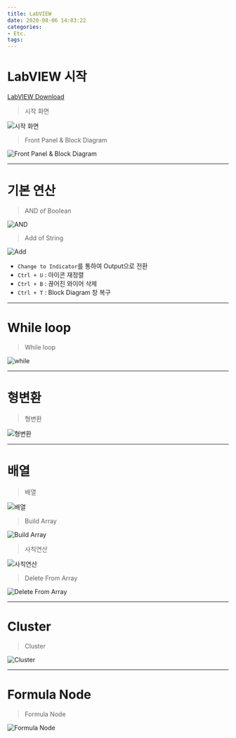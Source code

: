 ```yaml
---
title: LabVIEW
date: 2020-08-06 14:03:22
categories:
- Etc.
tags:
---
```

# LabVIEW 시작

[LabVIEW Download](ni.com)

> 시작 화면

![시작 화면](/images/labview/89501783-e4e37b80-d7fe-11ea-8070-7fad634b4753.png)

> Front Panel & Block Diagram

![Front Panel & Block Diagram](/images/labview/89502100-6affc200-d7ff-11ea-86c3-39dfe880abf8.png)

<!-- More -->

***

# 기본 연산

> AND of Boolean

![AND](/images/labview/89502740-6f78aa80-d800-11ea-9560-0d685b1425b9.png)

> Add of String

![Add](/images/labview/89502927-bff00800-d800-11ea-9e35-8a4a0a2f7c06.png)

+ `Change to Indicator`를 통하여 Output으로 전환
+ `Ctrl + U` : 아이콘 재정렬
+ `Ctrl + B` : 끊어진 와이어 삭제
+ `Ctrl + T` : Block Diagram 창 복구

***

# While loop

> While loop

![while](/images/labview/89503293-4ad10280-d801-11ea-9ff8-4b3dbd3627f1.png)

***

# 형변환

> 형변환

![형변환](/images/labview/89507525-95557d80-d807-11ea-8b72-a7926e1f8ab0.png)

***

# 배열

> 배열

![배열](/images/labview/90225562-8d6f8c00-de4c-11ea-9d7c-2911ad82feb7.png)

> Build Array

![Build Array](/images/labview/90226442-f86d9280-de4d-11ea-9252-05e65b29a655.png)

> 사칙연산

![사칙연산](/images/labview/90227271-3cad6280-de4f-11ea-8e01-daf9bf07525b.png)

> Delete From Array

![Delete From Array](/images/labview/90227586-cb21e400-de4f-11ea-92eb-b3fbaca70b46.png)

***

# Cluster

> Cluster

![Cluster](/images/labview/90230455-88163f80-de54-11ea-8c5d-3f0a7051f9eb.png)

***

# Formula Node

> Formula Node

![Formula Node](/images/labview/90231941-e04e4100-de56-11ea-997f-ff5113fa4229.png)